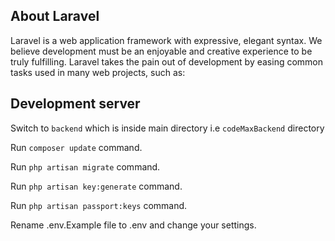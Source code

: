 ## About Laravel

Laravel is a web application framework with expressive, elegant syntax. We believe development must be an enjoyable and creative experience to be truly fulfilling. Laravel takes the pain out of development by easing common tasks used in many web projects, such as:

## Development server

Switch to `backend` which is inside main directory i.e `codeMaxBackend` directory

Run `composer update` command.

Run `php artisan migrate` command.

Run `php artisan key:generate` command.

Run `php artisan passport:keys` command.

Rename .env.Example file to .env and change your settings.

